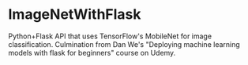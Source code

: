 # ImageNetWithFlask
Python+Flask API that uses TensorFlow's MobileNet for image classification. Culmination from Dan We's "Deploying machine learning models with flask for beginners" course on Udemy.

